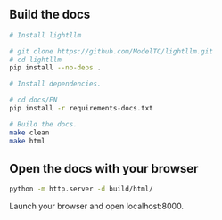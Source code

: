 ## Build the docs

```bash
# Install lightllm

# git clone https://github.com/ModelTC/lightllm.git
# cd lightllm
pip install --no-deps .  
```

```bash
# Install dependencies.

# cd docs/EN
pip install -r requirements-docs.txt

# Build the docs.
make clean
make html
```

## Open the docs with your browser

```bash
python -m http.server -d build/html/ 
```

Launch your browser and open localhost:8000.
